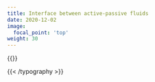 ```yaml
---
title: Interface between active-passive fluids
date: 2020-12-02
image:
  focal_point: 'top'
weight: 30
---
```


{{<typography font="Roboto" size="18px" style="normal" weight="normal" >}}



{{< /typography >}}



<!--more-->


